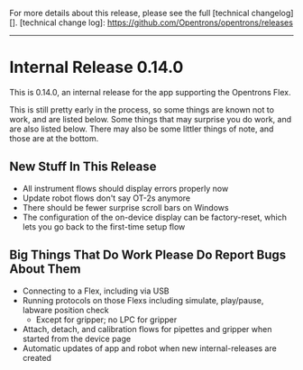 For more details about this release, please see the full [technical changelog][].
[technical change log]: https://github.com/Opentrons/opentrons/releases

---

# Internal Release 0.14.0

This is 0.14.0, an internal release for the app supporting the Opentrons Flex.

This is still pretty early in the process, so some things are known not to work, and are listed below. Some things that may surprise you do work, and are also listed below. There may also be some littler things of note, and those are at the bottom.


## New Stuff In This Release
- All instrument flows should display errors properly now
- Update robot flows don't say OT-2s anymore
- There should be fewer surprise scroll bars on Windows
- The configuration of the on-device display can be factory-reset, which lets you go back to the first-time setup flow



## Big Things That Do Work Please Do Report Bugs About Them
- Connecting to a Flex, including via USB
- Running protocols on those Flexs including simulate, play/pause, labware position check
  - Except for gripper; no LPC for gripper
- Attach, detach, and calibration flows for pipettes and gripper  when started from the device page
- Automatic updates of app and robot when new internal-releases are created


